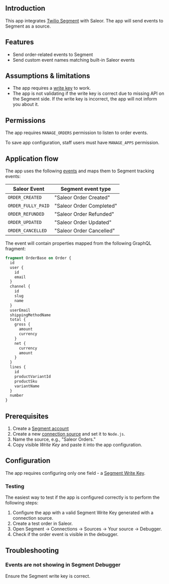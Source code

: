 ## Introduction

This app integrates [Twilio Segment](https://segment.com/) with Saleor. The app will send events to Segment as a source.

## Features

- Send order-related events to Segment
- Send custom event names matching built-in Saleor events

## Assumptions & limitations

- The app requires a [write key](https://segment.com/docs/connections/find-writekey/) to work.
- The app is not validating if the write key is correct due to missing API on the Segment side. If the write key is incorrect, the app will not inform you about it.

## Permissions

The app requires `MANAGE_ORDERS` permission to listen to order events.

To save app configuration, staff users must have `MANAGE_APPS` permission.

## Application flow

The app uses the following [events](https://docs.saleor.io/api-reference/webhooks/enums/webhook-event-type-async-enum#values) and maps them to Segment tracking events:

| Saleor Event       | Segment event type       |
| ------------------ | ------------------------ |
| `ORDER_CREATED`    | "Saleor Order Created"   |
| `ORDER_FULLY_PAID` | "Saleor Order Completed" |
| `ORDER_REFUNDED`   | "Saleor Order Refunded"  |
| `ORDER_UPDATED`    | "Saleor Order Updated"   |
| `ORDER_CANCELLED`  | "Saleor Order Cancelled" |

The event will contain properties mapped from the following GraphQL fragment:

```graphql
fragment OrderBase on Order {
  id
  user {
    id
    email
  }
  channel {
    id
    slug
    name
  }
  userEmail
  shippingMethodName
  total {
    gross {
      amount
      currency
    }
    net {
      currency
      amount
    }
  }
  lines {
    id
    productVariantId
    productSku
    variantName
  }
  number
}
```

## Prerequisites

1. Create a [Segment account](https://app.segment.com)
2. Create a new [connection source](https://segment.com/docs/connections/sources/) and set it to `Node.js`.
3. Name the source, e.g., "Saleor Orders."
4. Copy visible _Write Key_ and paste it into the app configuration.

## Configuration

The app requires configuring only one field - a [Segment Write Key](https://segment.com/docs/connections/find-writekey/).

### Testing

The easiest way to test if the app is configured correctly is to perform the following steps:

1. Configure the app with a valid Segment Write Key generated with a connection source.
2. Create a test order in Saleor.
3. Open Segment -> Connections -> Sources -> Your source -> Debugger.
4. Check if the order event is visible in the debugger.

## Troubleshooting

### Events are not showing in Segment Debugger

Ensure the Segment write key is correct.
